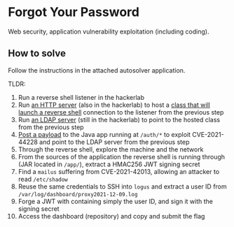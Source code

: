 # Forgot Your Password

Web security, application vulnerability exploitation (including coding).

## How to solve

Follow the instructions in the attached autosolver application.

TLDR:

1. Run a reverse shell listener in the hackerlab
2. Run [an HTTP server](./auto-solve/ldap-server/src/main/java/PayloadHTTPServer.java) (also in the hackerlab) to host a [class that will launch a reverse shell](./auto-solve/Exploit.java) connection to the listener from the previous step
3. Run [an LDAP server](./auto-solve/ldap-server/src/main/java/LDAPRefServer.java) (still in the hackerlab) to point to the hosted class from the previous step
4. [Post a payload](./auto-solve/ldap-server/src/main/java/Launcher.java) to the Java app running at `/auth/*` to exploit CVE-2021-44228 and point to the LDAP server from the previous step
5. Through the reverse shell, explore the machine and the network
6. From the sources of the application the reverse shell is running through (JAR located in `/app/`), extract a HMAC256 JWT signing secret
7. Find a `mailus` suffering from CVE-2021-42013, allowing an attacker to read `/etc/shadow`
8. Reuse the same credentials to SSH into `logus` and extract a user ID from `/var/log/dashboard/proxy2021-12-09.log`
9. Forge a JWT with containing simply the user ID, and sign it with the signing secret
10. Access the dashboard (repository) and copy and submit the flag

